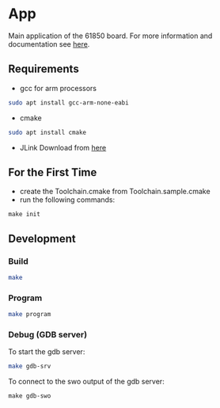 # App
Main application of the 61850 board.
For more information and documentation see [here](https://github.com/alisoam/61850-docs).

## Requirements
- gcc for arm processors
``` sh
sudo apt install gcc-arm-none-eabi
```

- cmake
``` sh
sudo apt install cmake
```

- JLink
Download from [here](https://www.segger.com/downloads/jlink/)

## For the First Time
- create the Toolchain.cmake from Toolchain.sample.cmake
- run the following commands:
```
make init
```

## Development
### Build
``` sh
make
```

### Program
``` sh
make program
```

### Debug (GDB server)
To start the gdb server:
``` sh
make gdb-srv
```

To connect to the swo output of the gdb server:
```
make gdb-swo
```
